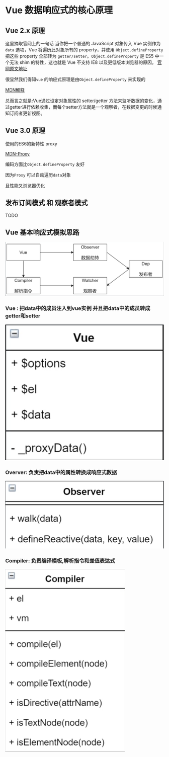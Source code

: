 # Vue 数据响应式的核心原理

## Vue 2.x 原理

这里摘取官网上的一句话 
当你把一个普通的 JavaScript 对象传入 Vue 实例作为 `data` 选项，Vue 将遍历此对象所有的 property，并使用 `Object.defineProperty` 把这些 property 全部转为 `getter/setter`。`Object.defineProperty` 是 ES5 中一个无法 shim 的特性，这也就是 Vue 不支持 IE8 以及更低版本浏览器的原因。
[官网原文地址](https://cn.vuejs.org/v2/guide/reactivity.html)

很显然我们得知`vue` 的响应式原理是由`Object.defineProperty` 来实现的

[MDN解释](https://developer.mozilla.org/zh-CN/docs/Web/JavaScript/Reference/Global_Objects/Object/defineProperty)

总而言之就是:Vue通过设定对象属性的 setter/getter 方法来监听数据的变化，通过getter进行依赖收集，而每个setter方法就是一个观察者，在数据变更的时候通知订阅者更新视图。

## Vue 3.0 原理

使用的ES6的新特性 proxy

[MDN-Proxy](https://developer.mozilla.org/zh-CN/docs/Web/JavaScript/Reference/Global_Objects/Proxy)

编码方面比`Object.defineProperty` 友好

因为`Proxy` 可以自动遍历`data`对象 

且性能又浏览器优化

## 发布订阅模式 和 观察者模式

TODO

## Vue 基本响应式模拟思路

![基本结构](https://raw.githubusercontent.com/Dashsoap/PhoneBed/master/uPic/quq4IB.png)

### Vue : 把data中的成员注入到vue实例 并且把data中的成员转成getter和setter

![Vue](https://raw.githubusercontent.com/Dashsoap/PhoneBed/master/uPic/20h7Kl.png) 

### Overver: 负责把data中的属性转换成响应式数据

![Oberver](https://raw.githubusercontent.com/Dashsoap/PhoneBed/master/uPic/94TKR1.png)

### Compiler: 负责编译模板,解析指令和差值表达式

![Compiler](https://raw.githubusercontent.com/Dashsoap/PhoneBed/master/uPic/42jRLw.png)